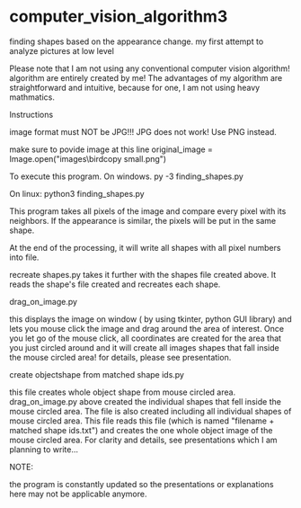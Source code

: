 # computer_vision_algorithm3
finding shapes based on the appearance change. my first attempt to analyze pictures at low level


Please note that I am not using any conventional computer vision algorithm! algorithm are entirely created by me! The advantages of my algorithm are straightforward and intuitive, because for one, I am not using heavy mathmatics.


Instructions

image format must NOT be JPG!!! JPG does not work! Use PNG instead.

make sure to povide image at this line
original_image = Image.open("images\\birdcopy small.png")

To execute this program.
On windows.
py -3 finding_shapes.py

On linux:
python3 finding_shapes.py

This program takes all pixels of the image and compare every pixel with its neighbors. If the appearance is similar, 
the pixels will be put in the same shape.

At the end of the processing, it will write all shapes with all pixel numbers into file.

recreate shapes.py takes it further with the shapes file created above. It reads the shape's file created and recreates each shape. 


drag_on_image.py

this displays the image on window ( by using tkinter, python GUI library) and lets you mouse click the image and drag around the
area of interest. Once you let go of the mouse click, all coordinates are created for the area that you just circled around and it will create all images shapes that fall inside the mouse circled area! for details, please see presentation.


create objectshape from matched shape ids.py

this file creates whole object shape from mouse circled area. drag_on_image.py above created the individual shapes that fell inside the mouse circled area. The file is also created including all individual shapes of mouse circled area. This file reads this file (which is named "filename + matched shape ids.txt") and creates the one whole object image of the mouse circled area. For clarity and details, see presentations which I am planning to write...



NOTE:

the program is constantly updated so the presentations or explanations here may not be applicable anymore.

